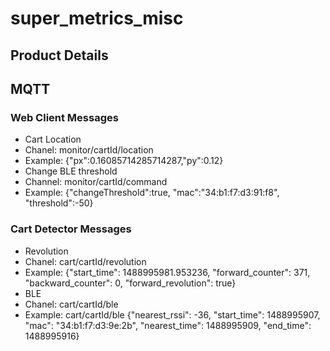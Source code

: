 # super_metrics_misc

## Product Details

## MQTT

### Web Client Messages

* Cart Location
 * Chanel: monitor/cartId/location
 * Example: {"px":0.16085714285714287,"py":0.12}
* Change BLE threshold
 * Channel: monitor/cartId/command
 * Example: {"changeThreshold":true, "mac":"34:b1:f7:d3:91:f8", "threshold":-50}

### Cart Detector Messages

* Revolution
 * Chanel: cart/cartId/revolution
 * Example: {"start_time": 1488995981.953236, "forward_counter": 371, "backward_counter": 0, "forward_revolution": true}  
* BLE
 * Chanel: cart/cartId/ble
 * Example: cart/cartId/ble {"nearest_rssi": -36, "start_time": 1488995907, "mac": "34:b1:f7:d3:9e:2b", "nearest_time": 1488995909, "end_time": 1488995916}
